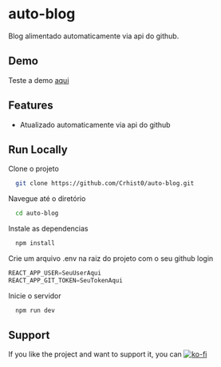 # auto-blog

Blog alimentado automaticamente via api do github.

## Demo

Teste a demo [aqui](https://auto-blog.herokuapp.com/)

## Features

- Atualizado automaticamente via api do github
## Run Locally

Clone o projeto

```bash
  git clone https://github.com/Crhist0/auto-blog.git
```

Navegue até o diretório

```bash
  cd auto-blog
```

Instale as dependencias

```bash
  npm install
```

Crie um arquivo .env na raiz do projeto com o seu github login

```js
REACT_APP_USER=SeuUserAqui
REACT_APP_GIT_TOKEN=SeuTokenAqui
```

Inicie o servidor

```bash
  npm run dev
```
## Support
If you like the project and want to support it, you can [![ko-fi](https://ko-fi.com/img/githubbutton_sm.svg)](https://ko-fi.com/S6S4BL87H)

